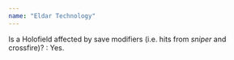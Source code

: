 ```yaml
---
name: "Eldar Technology"
---
```

Is a Holofield affected by save modifiers (i.e. hits from _sniper_ and crossfire)?
: Yes.